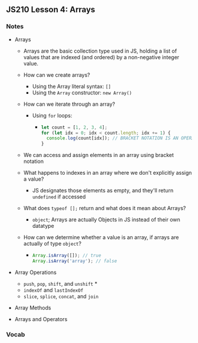 ## JS210 Lesson 4: Arrays

### Notes

* Arrays

  * Arrays are the basic collection type used in JS, holding a list of values that are indexed (and ordered) by a non-negative integer value. 

  * How can we create arrays?

    * Using the Array literal syntax: `[]`
    * Using the `Array` constructor: `new Array()`

  * How can we iterate through an array?

    * Using `for` loops:

      * ```javascript
        let count = [1, 2, 3, 4];
        for (let idx = 0; idx < count.length; idx += 1) {
          console.log(count[idx]); // BRACKET NOTATION IS AN OPERATOR, NOT A METHOD
        }
        ```

  * We can access and assign elements in an array using bracket notation

  * What happens to indexes in an array where we don't explicitly assign a value?

    * JS designates those elements as empty, and they'll return `undefined` if accessed

  * What does `typeof [];` return and what does it mean about Arrays?

    * `object`; Arrays are actually Objects in JS instead of their own datatype

  * How can we determine whether a value is an array, if arrays are actually of type `object`?

    * ```javascript
      Array.isArray([]); // true
      Array.isArray('array'); // false
      ```

* Array Operations

  * `push`, `pop`, `shift`, and `unshift`
    * 
  * `indexOf` and `lastIndexOf`
  * `slice`, `splice`, `concat`, and `join`

* Array Methods

* Arrays and Operators

### Vocab

